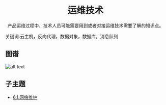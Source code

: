 <h1 align="center">运维技术</h1>
<p align="center">产品运维过程中，技术人员可能需要用到或者对接运维技术需要了解的知识点。</p>
<p">关键词:云主机，反向代理，数据对象，数据库，消息队列</p>

## 图谱
![alt text](https://github.com/gonglei007/GameDevMind/blob/main/exports/6.运维技术.png?raw=true)

## 子主题
* [6.1.网络维护](https://github.com/gonglei007/GameDevMind/blob/main/mds/6.1.网络维护.md)
